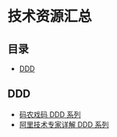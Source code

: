 # 技术资源汇总

## 目录

- [DDD](#DDD)

## DDD


- [码农戏码 DDD 系列](https://mp.weixin.qq.com/mp/appmsgalbum?__biz=MzIyOTYwMDM0Mw==&action=getalbum&album_id=1556827825159061507&scene=173&from_msgid=2247484290&from_itemidx=1&count=3&nolastread=1#wechat_redirect)
- [阿里技术专家详解 DDD 系列](https://mp.weixin.qq.com/s?__biz=MzAxNDEwNjk5OQ==&mid=2650403892&idx=1&sn=a91fa477392e80f9420a8ca4d26bcace&chksm=83953c2cb4e2b53a6af3b5a82c3b7d7ed932bfe83f59877a935445ae89edd0ff4ee1c4e82fba&scene=21#wechat_redirect)
